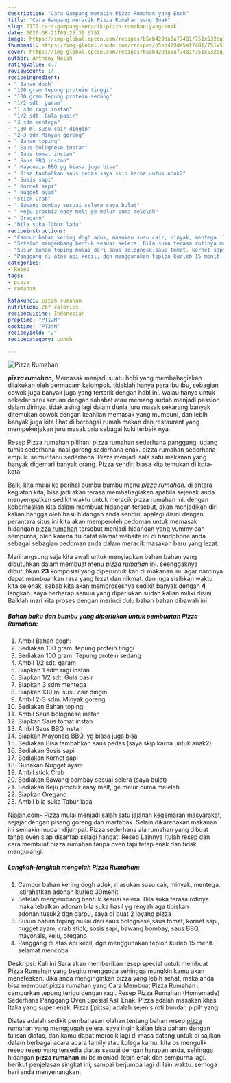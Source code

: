 ```yaml
---
description: "Cara Gampang meracik Pizza Rumahan yang Enak"
title: "Cara Gampang meracik Pizza Rumahan yang Enak"
slug: 2777-cara-gampang-meracik-pizza-rumahan-yang-enak
date: 2020-08-21T09:25:35.675Z
image: https://img-global.cpcdn.com/recipes/b5eb429da5af7481/751x532cq70/pizza-rumahan-foto-resep-utama.jpg
thumbnail: https://img-global.cpcdn.com/recipes/b5eb429da5af7481/751x532cq70/pizza-rumahan-foto-resep-utama.jpg
cover: https://img-global.cpcdn.com/recipes/b5eb429da5af7481/751x532cq70/pizza-rumahan-foto-resep-utama.jpg
author: Anthony Walsh
ratingvalue: 4.7
reviewcount: 14
recipeingredient:
- " Bahan dogh"
- "100 gram tepung protein tinggi"
- "100 gram Tepung protein sedang"
- "1/2 sdt. garam"
- "1 sdm ragi instan"
- "1/2 sdt. Gula pasir"
- "3 sdm mentega"
- "130 ml susu cair dingin"
- "2-3 sdm Minyak goreng"
- " Bahan toping"
- " Saus bolognese instan"
- " Saus tomat instan"
- " Saus BBQ instan"
- " Mayonais BBQ yg biasa juga bisa"
- " Bisa tambahkan saus pedas saya skip karna untuk anak2"
- " Sosis sapi"
- " Kornet sapi"
- " Nugget ayam"
- "stick Crab"
- " Bawang bombay sesuai selera saya bulat"
- " Keju prochiz easy melt ge melur cuma meleleh"
- " Oregano"
- "bila suka Tabur lada"
recipeinstructions:
- "Campur bahan kering dogh aduk, masukan susu cair, minyak, mentega. Istirahatkan adonan kurleb 30menit"
- "Setelah mengembang bentuk sesuai selera. Bila suka terasa rotinya maka tebalkan adonan bila suka hasil yg renyah aga tipiskan adonan,tusuk2 dgn garpu, saya di buat 2 loyang pizza"
- "Susun bahan toping mulai dari saus bolognese,saus tomat, kornet sapi, nugget ayam, crab stick, sosis sapi, bawang bombay, saus BBQ, mayonais, keju, oregano"
- "Panggang di atas api kecil, dgn menggunakan teplon kurleb 15 menit.. selamat mencoba"
categories:
- Resep
tags:
- pizza
- rumahan

katakunci: pizza rumahan 
nutrition: 267 calories
recipecuisine: Indonesian
preptime: "PT12M"
cooktime: "PT34M"
recipeyield: "2"
recipecategory: Lunch

---
```



![Pizza Rumahan](https://img-global.cpcdn.com/recipes/b5eb429da5af7481/751x532cq70/pizza-rumahan-foto-resep-utama.jpg)

<b><i>pizza rumahan</i></b>, Memasak menjadi suatu hobi yang membahagiakan dilakukan oleh bermacam kelompok. tidaklah hanya para ibu ibu, sebagian cowok juga banyak juga yang tertarik dengan hobi ini. walau hanya untuk sekedar seru seruan dengan sahabat atau memang sudah menjadi passion dalam dirinya. tidak asing lagi dalam dunia juru masak sekarang banyak ditemukan cowok dengan keahlian memasak yang mumpuni, dan lebih banyak juga kita lihat di berbagai rumah makan dan restaurant yang mempekerjakan juru masak pria sebagai koki terbaik nya.

Resep Pizza rumahan pilihan. pizza rumahan sederhana panggang. udang tumis sederhana. nasi goreng sederhana enak. pizza rumahan sederhana empuk. semur tahu sederhana. Pizza menjadi sala satu makanan yang banyak digemari banyak orang. Pizza sendiri biasa kita temukan di kota-kota.

Baik, kita mulai ke perihal bumbu bumbu menu <i>pizza rumahan</i>. di antara kegiatan kita, bisa jadi akan terasa membahagiakan apabila sejenak anda menyempatkan sedikit waktu untuk meracik pizza rumahan ini. dengan keberhasilan kita dalam membuat hidangan tersebut, akan menjadikan diri kalian bangga oleh hasil hidangan anda sendiri. apalagi disini dengan perantara situs ini kita akan memperoleh pedoman untuk memasak hidangan <u>pizza rumahan</u> tersebut menjadi hidangan yang yummy dan sempurna, oleh karena itu catat alamat website ini di handphone anda sebagai sebagian pedoman anda dalam meracik masakan baru yang lezat.


Mari langsung saja kita awali untuk menyiapkan bahan bahan yang dibutuhkan dalam membuat menu <u><i>pizza rumahan</i></u> ini. seenggaknya dibutuhkan <b>23</b> komposisi yang diperuntuk kan di makanan ini. agar nantinya dapat membuahkan rasa yang lezat dan nikmat. dan juga sisihkan waktu kita sejenak, sebab kita akan memprosesnya sedikit banyak dengan <b>4</b> langkah. saya berharap semua yang diperlukan sudah kalian miliki disini, Baiklah mari kita proses dengan merinci dulu bahan bahan dibawah ini.

<!--inarticleads1-->

##### Bahan baku dan bumbu yang diperlukan untuk pembuatan Pizza Rumahan:

1. Ambil  Bahan dogh:
1. Sediakan 100 gram. tepung protein tinggi
1. Sediakan 100 gram. Tepung protein sedang
1. Ambil 1/2 sdt. garam
1. Siapkan 1 sdm ragi instan
1. Siapkan 1/2 sdt. Gula pasir
1. Siapkan 3 sdm mentega
1. Siapkan 130 ml susu cair dingin
1. Ambil 2-3 sdm. Minyak goreng
1. Sediakan  Bahan toping:
1. Ambil  Saus bolognese instan
1. Siapkan  Saus tomat instan
1. Ambil  Saus BBQ instan
1. Siapkan  Mayonais BBQ, yg biasa juga bisa
1. Sediakan  Bisa tambahkan saus pedas (saya skip karna untuk anak2)
1. Sediakan  Sosis sapi
1. Sediakan  Kornet sapi
1. Gunakan  Nugget ayam
1. Ambil stick Crab
1. Sediakan  Bawang bombay sesuai selera (saya bulat)
1. Sediakan  Keju prochiz easy melt, ge melur cuma meleleh
1. Siapkan  Oregano
1. Ambil bila suka Tabur lada


Njajan.com- Pizza mulai menjadi salah satu jajanan kegemaran masyarakat, sejajar dengan pisang goreng dan martabak. Selain dikarenakan makanan ini semakin mudah dijumpai. Pizza sederhana ala rumahan yang dibuat tanpa oven siap disantap selagi hangat! Resep Lainnya Itulah resep dan cara membuat pizza rumahan tanpa oven tapi tetap enak dan tidak mengurangi. 

<!--inarticleads2-->

##### Langkah-langkah mengolah Pizza Rumahan:

1. Campur bahan kering dogh aduk, masukan susu cair, minyak, mentega. Istirahatkan adonan kurleb 30menit
1. Setelah mengembang bentuk sesuai selera. Bila suka terasa rotinya maka tebalkan adonan bila suka hasil yg renyah aga tipiskan adonan,tusuk2 dgn garpu, saya di buat 2 loyang pizza
1. Susun bahan toping mulai dari saus bolognese,saus tomat, kornet sapi, nugget ayam, crab stick, sosis sapi, bawang bombay, saus BBQ, mayonais, keju, oregano
1. Panggang di atas api kecil, dgn menggunakan teplon kurleb 15 menit.. selamat mencoba


Deskripsi: Kali ini Sara akan memberikan resep special untuk membuat Pizza Rumahan yang begitu menggoda sehingga mungkin kamu akan meneteskan. Jika anda menginginkan pizza yang lebih sehat, maka anda bisa membuat pizza rumahan yang Cara Membuat Pizza Rumahan : campurkan tepung terigu dengan ragi. Resep Pizza Rumahan (Homemade) Sederhana Panggang Oven Spesial Asli Enak. Pizza adalah masakan khas Italia yang super enak. Pizza [ˈpiːtsə] adalah sejenis roti bundar, pipih yang. 

Diatas adalah sedikit pembahasan olahan tentang bahan resep <u>pizza rumahan</u> yang menggugah selera. saya ingin kalian bisa paham dengan tulisan diatas, dan kamu dapat meracik lagi di masa datang untuk di sajikan dalam berbagai acara acara family atau kolega kamu. kita bs mengulik resep resep yang tersedia diatas sesuai dengan harapan anda, sehingga hidangan <b>pizza rumahan</b> ini bs menjadi lebih enak dan sempurna lagi. berikut penjelasan singkat ini, sampai berjumpa lagi di lain waktu. semoga hari anda menyenangkan.
